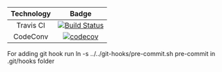 | Technology | Badge |
|:-----------:|:-----:|
| Travis CI | [![Build Status](https://travis-ci.org/igorsas/CIProject.svg?branch=master)](https://travis-ci.org/igorsas/CIProject) |
| CodeConv | [![codecov](https://codecov.io/gh/igorsas/CIProject/branch/master/graph/badge.svg)](https://codecov.io/gh/igorsas/CIProject) |

For adding git hook run ln -s ../../git-hooks/pre-commit.sh pre-commit in .git/hooks folder